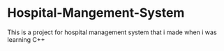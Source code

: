# Hospital-Mangement-System
This is a project for hospital management system that i made when i was learning C++
